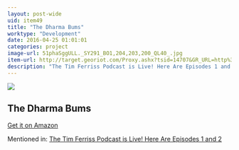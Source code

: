 ```yaml
---
layout: post-wide
uid: item49
title: "The Dharma Bums"
worktype: "Development"
date: 2016-04-25 01:01:01
categories: project
image-url: 51phaSggULL._SY291_BO1,204,203,200_QL40_.jpg
item-url: http://target.georiot.com/Proxy.ashx?tsid=14707&GR_URL=http%3A%2F%2Fwww.amazon.com%2FDharma-Bums-Jack-Kerouac%2Fdp%2FB000KXZ8YU%2F
description: "The Tim Ferriss Podcast is Live! Here Are Episodes 1 and 2"
---
```

<a href="http://target.georiot.com/Proxy.ashx?tsid=14707&GR_URL=http%3A%2F%2Fwww.amazon.com%2FDharma-Bums-Jack-Kerouac%2Fdp%2FB000KXZ8YU%2F" target="blank"><img src="../../../../img/thumbs/51phaSggULL._SY291_BO1,204,203,200_QL40_.jpg" class="prod-img"></a>
<h2>The Dharma Bums</h2>
<p><a href="http://target.georiot.com/Proxy.ashx?tsid=14707&GR_URL=http%3A%2F%2Fwww.amazon.com%2FDharma-Bums-Jack-Kerouac%2Fdp%2FB000KXZ8YU%2F" target="blank">Get it on Amazon</a><p>
<p>Mentioned in: <a href="http://fourhourworkweek.com/2014/04/22/tim-ferriss-podcast/" target="blank">The Tim Ferriss Podcast is Live! Here Are Episodes 1 and 2</a></p>
